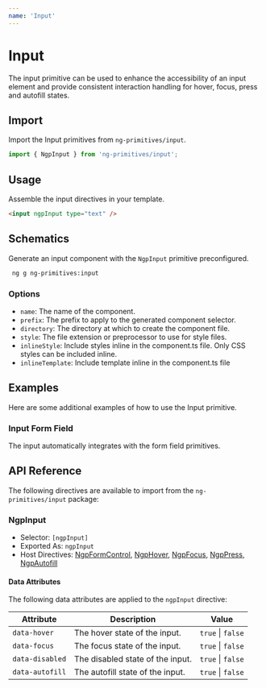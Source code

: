 ```yaml
---
name: 'Input'
---
```


# Input

The input primitive can be used to enhance the accessibility of an input element and provide consistent interaction handling for hover, focus, press and autofill states.

<docs-example name="input"></docs-example>

## Import

Import the Input primitives from `ng-primitives/input`.

```ts
import { NgpInput } from 'ng-primitives/input';
```

## Usage

Assemble the input directives in your template.

```html
<input ngpInput type="text" />
```

## Schematics

Generate an input component with the `NgpInput` primitive preconfigured.

```bash npm
 ng g ng-primitives:input
```

### Options

- `name`: The name of the component.
- `prefix`: The prefix to apply to the generated component selector.
- `directory`: The directory at which to create the component file.
- `style`: The file extension or preprocessor to use for style files.
- `inlineStyle`: Include styles inline in the component.ts file. Only CSS styles can be included inline.
- `inlineTemplate`: Include template inline in the component.ts file

## Examples

Here are some additional examples of how to use the Input primitive.

### Input Form Field

The input automatically integrates with the form field primitives.

<docs-example name="input-form-field"></docs-example>

## API Reference

The following directives are available to import from the `ng-primitives/input` package:

### NgpInput

- Selector: `[ngpInput]`
- Exported As: `ngpInput`
- Host Directives: [NgpFormControl](/primitives/form-field), [NgpHover](/interactions/hover), [NgpFocus](/interactions/focus), [NgpPress](/interactions/press), [NgpAutofill](/utilities/autofill)

#### Data Attributes

The following data attributes are applied to the `ngpInput` directive:

| Attribute       | Description                      | Value             |
| --------------- | -------------------------------- | ----------------- |
| `data-hover`    | The hover state of the input.    | `true` \| `false` |
| `data-focus`    | The focus state of the input.    | `true` \| `false` |
| `data-disabled` | The disabled state of the input. | `true` \| `false` |
| `data-autofill` | The autofill state of the input. | `true` \| `false` |
